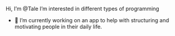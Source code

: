 Hi, I’m @Tale
I’m interested in different types of programming
- 🌱 I’m currently working on an app to help with structuring and motivating people in their daily life.
